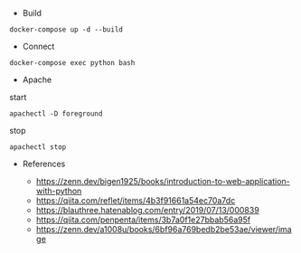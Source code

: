 - Build

```
docker-compose up -d --build
```

- Connect

```
docker-compose exec python bash
```

- Apache

start
```
apachectl -D foreground
```

stop
```
apachectl stop
```

- References

  * https://zenn.dev/bigen1925/books/introduction-to-web-application-with-python
  * https://qiita.com/reflet/items/4b3f91661a54ec70a7dc
  * https://blauthree.hatenablog.com/entry/2019/07/13/000839
  * https://qiita.com/penpenta/items/3b7a0f1e27bbab56a95f
  * https://zenn.dev/a1008u/books/6bf96a769bedb2be53ae/viewer/image
